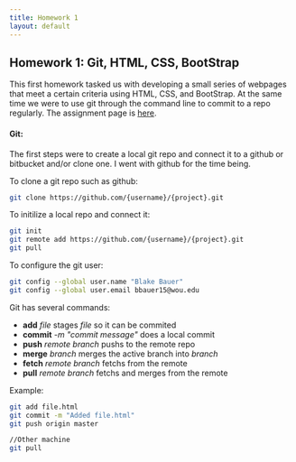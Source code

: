 ```yaml
---
title: Homework 1
layout: default
---
```


## Homework 1: Git, HTML, CSS, BootStrap

This first homework tasked us with developing a small series of webpages that meet a certain criteria using HTML, CSS, and BootStrap. At the same time we were to use git through the command line to commit to a repo regularly. The assignment page is [here](http://www.wou.edu/~morses/classes/cs46x/assignments/HW1.html).

#### Git:

The first steps were to create a local git repo and connect it to a github or bitbucket and/or clone one. I went with github for the time being.

To clone a git repo such as github:
```bash
git clone https://github.com/{username}/{project}.git
```

To initilize a local repo and connect it:
```bash
git init
git remote add https://github.com/{username}/{project}.git
git pull
```

To configure the git user:
```bash
git config --global user.name "Blake Bauer"
git config --global user.email bbauer15@wou.edu
```

Git has several commands:
- **add** *file* stages *file* so it can be commited
- **commit** *-m "commit message"* does a local commit 
- **push** *remote branch* pushs to the remote repo
- **merge** *branch* merges the active branch into *branch*
- **fetch** *remote branch* fetchs from the remote
- **pull** *remote branch* fetchs and merges from the remote

Example:
```bash
git add file.html
git commit -m "Added file.html"
git push origin master

//Other machine
git pull
```
